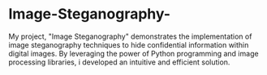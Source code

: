 # Image-Steganography-
My project, "Image Steganography" demonstrates the implementation of image steganography techniques to hide confidential information within digital images. By leveraging the power of Python programming and image processing libraries, i developed an intuitive and efficient solution.
